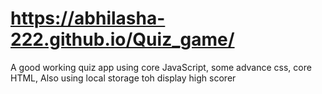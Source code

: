 # https://abhilasha-222.github.io/Quiz_game/


A good working quiz app using core JavaScript, some advance css, core HTML, Also using local storage toh display high scorer
